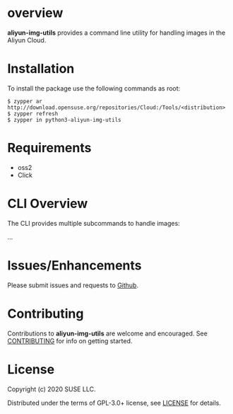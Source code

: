 overview
========

**aliyun-img-utils** provides a command line utility for handling
images in the Aliyun Cloud.

Installation
============

To install the package use the following commands as root:

```shell
$ zypper ar http://download.opensuse.org/repositories/Cloud:/Tools/<distribution>
$ zypper refresh
$ zypper in python3-aliyun-img-utils
```

Requirements
============

- oss2
- Click

CLI Overview
============

The CLI provides multiple subcommands to handle images:

...

Issues/Enhancements
===================

Please submit issues and requests to
[Github](https://github.com/SUSE-Enceladus/aliyun-img-utils/issues).

Contributing
============

Contributions to **aliyun-img-utils** are welcome and encouraged. See
[CONTRIBUTING](https://github.com/SUSE-Enceladus/aliyun-img-utils/blob/master/CONTRIBUTING.md)
for info on getting started.

License
=======

Copyright (c) 2020 SUSE LLC.

Distributed under the terms of GPL-3.0+ license, see
[LICENSE](https://github.com/SUSE-Enceladus/aliyun-img-utils/blob/master/LICENSE)
for details.
